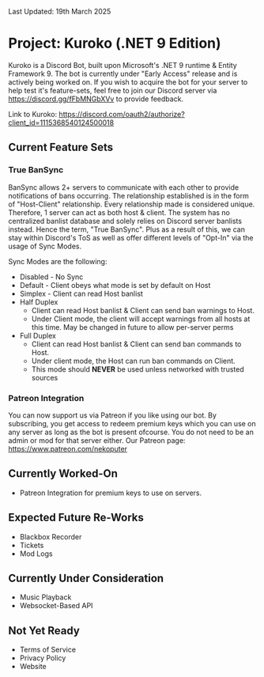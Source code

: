 Last Updated: 19th March 2025

# Project: Kuroko (.NET 9 Edition)
Kuroko is a Discord Bot, built upon Microsoft's .NET 9 runtime & Entity Framework 9. The bot is currently under "Early Access" release and is actively being worked on.
If you wish to acquire the bot for your server to help test it's feature-sets, feel free to join our Discord server via https://discord.gg/fFbMNGbXVv to provide feedback.

Link to Kuroko: https://discord.com/oauth2/authorize?client_id=1115368540124500018

## Current Feature Sets
### True BanSync
BanSync allows 2+ servers to communicate with each other to provide notifications of bans occurring. The relationship established is in the form of "Host-Client" relationship.
Every relationship made is considered unique. Therefore, 1 server can act as both host & client. The system has no centralized banlist database and solely relies on Discord server banlists instead.
Hence the term, "True BanSync". Plus as a result of this, we can stay within Discord's ToS as well as offer different levels of "Opt-In" via the usage of Sync Modes.

Sync Modes are the following:
* Disabled - No Sync
* Default - Client obeys what mode is set by default on Host
* Simplex - Client can read Host banlist
* Half Duplex
  * Client can read Host banlist & Client can send ban warnings to Host.
  * Under Client mode, the client will accept warnings from all hosts at this time. May be changed in future to allow per-server perms
* Full Duplex
  * Client can read Host banlist & Client can send ban commands to Host.
  * Under client mode, the Host can run ban commands on Client.
  * This mode should **NEVER** be used unless networked with trusted sources
### Patreon Integration
You can now support us via Patreon if you like using our bot. By subscribing, you get access to redeem premium keys which you can use on any server as long as the bot is present ofcourse. 
You do not need to be an admin or mod for that server either. Our Patreon page: https://www.patreon.com/nekoputer

## Currently Worked-On
* Patreon Integration for premium keys to use on servers.

## Expected Future Re-Works
* Blackbox Recorder
* Tickets
* Mod Logs

## Currently Under Consideration
* Music Playback
* Websocket-Based API

## Not Yet Ready
* Terms of Service
* Privacy Policy
* Website
